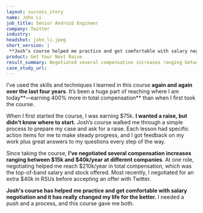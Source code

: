 ```yaml
---
layout: success_story
name: John Li
job_title: Senior Android Engineer
company: Twitter
industry: 
headshot: john_li.jpeg
short_version: |
 **Josh’s course helped me practice and get comfortable with salary negotiation and has really changed my life for the better.** I needed a push and a process, and this course gave me both. When I started the course, I was earning $75k. I’ve used what I learned in this course again and again over the last four years to **negotiate several compensation increases ranging between $15k and $40k/year**. It’s been a huge part of reaching where I am today—**earning 400% more in total compensation** than when I first took the course.
product: Get Your Next Raise
result_summary: Negotiated several compensation increases ranging between $15k and $40k/year.
case_study_url: 
---
```


I’ve used the skills and techniques I learned in this course **again and again over the last four years**. It’s been a huge part of reaching where I am today**—earning 400% more in total compensation** than when I first took the course.

When I first started the course, I was earning $75k. **I wanted a raise, but didn’t know where to start.** Josh’s course walked me through a simple process to prepare my case and ask for a raise. Each lesson had specific action items for me to make steady progress, and I got feedback on my work plus great answers to my questions every step of the way.

Since taking the course, **I’ve negotiated several compensation increases ranging between $15k and $40k/year at different companies**. At one role, negotiating helped me reach $210k/year in total compensation, which was the top-of-band salary and stock offered. Most recently, I negotiated for an extra $40k in RSUs before accepting an offer with Twitter.

**Josh's course has helped me practice and get comfortable with salary negotiation and it has really changed my life for the better.** I needed a push and a process, and this course gave me both.